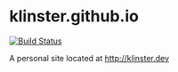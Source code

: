 klinster.github.io
==================

[![Build Status](https://travis-ci.org/klinster/klinster.github.io.svg?branch=master)](https://travis-ci.org/klinster/klinster.github.io)

A personal site located at http://klinster.dev
